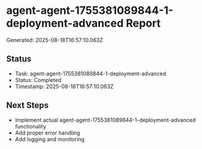 # agent-agent-1755381089844-1-deployment-advanced Report

Generated: 2025-08-18T16:57:10.063Z

## Status
- Task: agent-agent-1755381089844-1-deployment-advanced
- Status: Completed
- Timestamp: 2025-08-18T16:57:10.063Z

## Next Steps
- Implement actual agent-agent-1755381089844-1-deployment-advanced functionality
- Add proper error handling
- Add logging and monitoring
